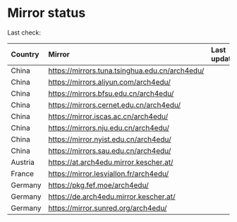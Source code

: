 <script src="./time.js"></script>
# Mirror status
Last check: <script type="text/javascript">localize(1739949642.9642386);</script>

|Country|Mirror|Last update|
|:------|:-----|:----------|
|China|https://mirrors.tuna.tsinghua.edu.cn/arch4edu/|<script type="text/javascript">localize(1739904078);</script>|
|China|https://mirrors.aliyun.com/arch4edu/|<script type="text/javascript">localize(1739904078);</script>|
|China|https://mirrors.bfsu.edu.cn/arch4edu/|<script type="text/javascript">localize(1739904078);</script>|
|China|https://mirrors.cernet.edu.cn/arch4edu/|<script type="text/javascript">localize(1739904078);</script>|
|China|https://mirror.iscas.ac.cn/arch4edu/|<script type="text/javascript">localize(1739904078);</script>|
|China|https://mirrors.nju.edu.cn/arch4edu/|<script type="text/javascript">localize(1739860881);</script>|
|China|https://mirror.nyist.edu.cn/arch4edu/|<script type="text/javascript">localize(1739904078);</script>|
|China|https://mirrors.sau.edu.cn/arch4edu/|<script type="text/javascript">localize(1731653531);</script>|
|Austria|https://at.arch4edu.mirror.kescher.at/|<script type="text/javascript">localize(1739904078);</script>|
|France|https://mirror.lesviallon.fr/arch4edu/|<script type="text/javascript">localize(1739947221);</script>|
|Germany|https://pkg.fef.moe/arch4edu/|<script type="text/javascript">localize(1739904078);</script>|
|Germany|https://de.arch4edu.mirror.kescher.at/|<script type="text/javascript">localize(1739904078);</script>|
|Germany|https://mirror.sunred.org/arch4edu/|<script type="text/javascript">localize(1739904078);</script>|

<script src="./tablefilter/tablefilter.js"></script>
<script src="./table.js"></script>